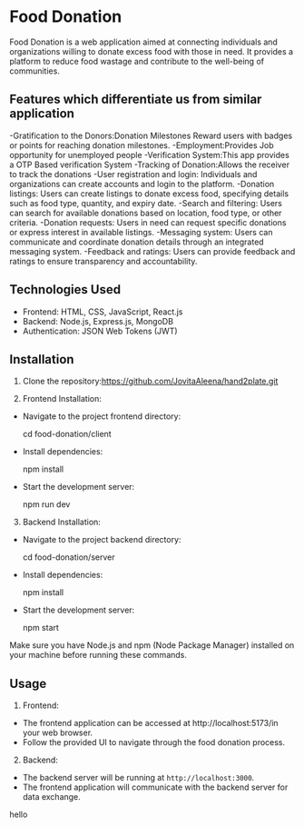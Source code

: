 # Food Donation
Food Donation is a web application aimed at connecting individuals and organizations willing to donate excess food with those in need. It provides a platform to reduce food wastage and contribute to the well-being of communities.

## Features which differentiate us from similar application
-Gratification to the Donors:Donation Milestones Reward users with badges or points for reaching donation milestones.
-Employment:Provides Job opportunity for unemployed people
-Verification System:This app provides a OTP Based verification System
-Tracking of Donation:Allows the receiver to track the donations
-User registration and login: Individuals and organizations can create accounts and login to the platform.
-Donation listings: Users can create listings to donate excess food, specifying details such as food type, quantity, and expiry date.
-Search and filtering: Users can search for available donations based on location, food type, or other criteria.
-Donation requests: Users in need can request specific donations or express interest in available listings.
-Messaging system: Users can communicate and coordinate donation details through an integrated messaging system.
-Feedback and ratings: Users can provide feedback and ratings to ensure transparency and accountability.

## Technologies Used
- Frontend: HTML, CSS, JavaScript, React.js
- Backend: Node.js, Express.js, MongoDB
- Authentication: JSON Web Tokens (JWT)
## Installation
1. Clone the repository:https://github.com/JovitaAleena/hand2plate.git

2. Frontend Installation:
- Navigate to the project frontend directory:

  cd food-donation/client

- Install dependencies:
  
  npm install
  
- Start the development server:
  
  npm run dev
  

3. Backend Installation:
- Navigate to the project backend directory:
  
  cd food-donation/server
  
- Install dependencies:
  
  npm install
  
- Start the development server:
  
  npm start
  

Make sure you have Node.js and npm (Node Package Manager) installed on your machine before running these commands.

## Usage

1. Frontend:
- The frontend application can be accessed at http://localhost:5173/in your web browser.
- Follow the provided UI to navigate through the food donation process.

2. Backend:
- The backend server will be running at `http://localhost:3000`.
- The frontend application will communicate with the backend server for data exchange.

hello